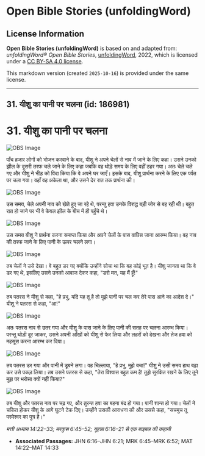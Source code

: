 # Open Bible Stories (unfoldingWord)

## License Information

**Open Bible Stories (unfoldingWord)** is based on and adapted from: _unfoldingWord® Open Bible Stories_, [unfoldingWord](https://unfoldingword.org/utw), 2022, which is licensed under a [CC BY-SA 4.0 license](https://creativecommons.org/licenses/by-sa/4.0/legalcode.en).

This markdown version (created `2025-10-16`) is provided under the same license.



--------------------------------

## 31. यीशु का पानी पर चलना (id: 186981)

31\. यीशु का पानी पर चलना
=========================

![OBS Image](https://cdn.aquifer.bible/aquifer-content/resources/UWOBS/jpg/360px/obs-en-31-01.jpg)

पाँच हजार लोगों को भोजन करवाने के बाद, यीशु ने अपने चेलों से नाव में जाने के लिए कहा। उसने उनको झील के दूसरी तरफ चले जाने के लिए कहा जबकि वह थोड़े समय के लिए वहीं ठहर गया। अतः चेले चले गए और यीशु ने भीड़ को विदा किया कि वे अपने घर जाएँ। इसके बाद, यीशु प्रार्थना करने के लिए एक पर्वत पर चला गया। वहाँ वह अकेला था, और उसने देर रात तक प्रार्थना की।

![OBS Image](https://cdn.aquifer.bible/aquifer-content/resources/UWOBS/jpg/360px/obs-en-31-02.jpg)

उस समय, चेले अपनी नाव को खेते हुए जा रहे थे, परन्तु हवा उनके विरुद्ध बड़ी जोर से बह रही थी। बहुत रात हो जाने पर भी वे केवल झील के बीच में ही पहुँचे थे।

![OBS Image](https://cdn.aquifer.bible/aquifer-content/resources/UWOBS/jpg/360px/obs-en-31-03.jpg)

उस समय यीशु ने प्रार्थना करना समाप्त किया और अपने चेलों के पास वापिस जाना आरम्भ किया। वह नाव की तरफ जाने के लिए पानी के ऊपर चलने लगा।

![OBS Image](https://cdn.aquifer.bible/aquifer-content/resources/UWOBS/jpg/360px/obs-en-31-04.jpg)

तब चेलों ने उसे देखा। वे बहुत डर गए क्योंकि उन्होंने सोचा था कि वह कोई भूत है। यीशु जानता था कि वे डर गए थे, इसलिए उसने उनको आवाज देकर कहा, "डरो मत, यह मैं हूँ!"

![OBS Image](https://cdn.aquifer.bible/aquifer-content/resources/UWOBS/jpg/360px/obs-en-31-05.jpg)

तब पतरस ने यीशु से कहा, "हे प्रभु, यदि यह तू है तो मुझे पानी पर चल कर तेरे पास आने का आदेश दे।" यीशु ने पतरस से कहा, "आ!"

![OBS Image](https://cdn.aquifer.bible/aquifer-content/resources/UWOBS/jpg/360px/obs-en-31-06.jpg)

अतः पतरस नाव से उतर गया और यीशु के पास जाने के लिए पानी की सतह पर चलना आरम्भ किया। परन्तु थोड़ी दूर जाकर, उसने अपनी आँखों को यीशु से फेर लिया और लहरों को देखना और तेज हवा को महसूस करना आरम्भ कर दिया।

![OBS Image](https://cdn.aquifer.bible/aquifer-content/resources/UWOBS/jpg/360px/obs-en-31-07.jpg)

तब पतरस डर गया और पानी में डूबने लगा। वह चिल्लाया, "हे प्रभु, मुझे बचा!" यीशु ने उसी समय हाथ बढ़ा कर उसे पकड़ लिया। तब उसने पतरस से कहा, "तेरा विश्वास बहुत कम है! तुझे सुरक्षित रखने के लिए तूने मुझ पर भरोसा क्यों नहीं किया?"

![OBS Image](https://cdn.aquifer.bible/aquifer-content/resources/UWOBS/jpg/360px/obs-en-31-08.jpg)

तब यीशु और पतरस नाव पर चढ़ गए, और तुरन्त हवा का बहना बंद हो गया। पानी शान्त हो गया। चेलों ने चकित होकर यीशु के आगे घुटने टेक दिए। उन्होंने उसकी आराधना की और उससे कहा, "सचमुच तू परमेश्वर का पुत्र है।"

*मत्ती अध्याय 14:22–33; मरकुस 6:45–52; यूहन्ना 6:16–21 से एक बाइबल की कहानी*

* **Associated Passages:** JHN 6:16–JHN 6:21; MRK 6:45–MRK 6:52; MAT 14:22–MAT 14:33

